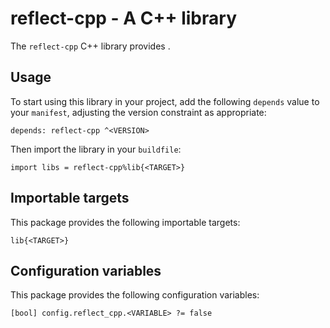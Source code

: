 # reflect-cpp - A C++ library

The `reflect-cpp` C++ library provides <SUMMARY-OF-FUNCTIONALITY>.


## Usage

To start using this library in your project, add the following `depends`
value to your `manifest`, adjusting the version constraint as appropriate:

```
depends: reflect-cpp ^<VERSION>
```

Then import the library in your `buildfile`:

```
import libs = reflect-cpp%lib{<TARGET>}
```


## Importable targets

This package provides the following importable targets:

```
lib{<TARGET>}
```

<DESCRIPTION-OF-IMPORTABLE-TARGETS>


## Configuration variables

This package provides the following configuration variables:

```
[bool] config.reflect_cpp.<VARIABLE> ?= false
```

<DESCRIPTION-OF-CONFIG-VARIABLES>
